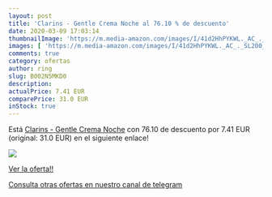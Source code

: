 ```yaml
---
layout: post
title: 'Clarins - Gentle Crema Noche al 76.10 % de descuento'
date: 2020-03-09 17:03:14
thumbnailImage: 'https://m.media-amazon.com/images/I/41d2HhPYKWL._AC_._SL200_.jpg'
images: [ 'https://m.media-amazon.com/images/I/41d2HhPYKWL._AC_._SL200_.jpg' ]
comments: true
category: ofertas
author: ring
slug: B002N5MKD0
description:
actualPrice: 7.41 EUR
comparePrice: 31.0 EUR
inStock: true
---
```


Está [Clarins - Gentle Crema Noche](https://www.amazon.com/dp/B002N5MKD0/?tag=redken08-20) con 76.10 de descuento por 7.41 EUR (original: 31.0 EUR) en el siguiente enlace!

[![](https://m.media-amazon.com/images/I/41d2HhPYKWL._AC_._SL200_.jpg)](https://www.amazon.com/dp/B002N5MKD0/?tag=redken08-20)

[Ver la oferta!!](https://www.amazon.com/dp/B002N5MKD0/?tag=redken08-20)

[Consulta otras ofertas en nuestro canal de telegram](https://t.me/s/ofertas25)
